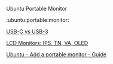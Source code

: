 Ubuntu Portable Monitor

:ubuntu:portable:monitor:

[USB-C vs USB-3](https://www.lifewire.com/differences-between-usb-c-and-usb-3-5077035)

[LCD Monitors: IPS, TN, VA, OLED](https://www.viewsonic.com/library/photography/what-is-an-ips-monitor-panel/)

[ Ubuntu - Add a portable monitor - Guide](https://engineerworkshop.com/blog/adding-a-portable-usb-monitor-to-ubuntu-how-to-set-up-a-displaylink-driver/)
